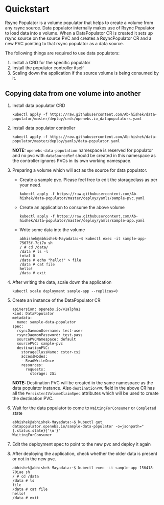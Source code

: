 # Quickstart

Rsync Populator is a volume populator that helps to create a volume from any rsync source. Data populator internally makes use of Rsync Populator to load data into a volume. When a DataPopulator CR is created it sets up rsync source on the source PVC and creates a RsyncPopulator CR and a new PVC pointing to that rsync populator as a data source.

The following things are required to use data populators:
1. Install a CRD for the specific populator
2. Install the populator controller itself
3. Scaling down the application if the source volume is being consumed by it.

## Copying data from one volume into another

1. Install data populator CRD

    ```console
    kubectl apply -f https://raw.githubusercontent.com/Ab-hishek/data-populator/master/deploy/crds/openebs.io_datapopulators.yaml
    ```

2.  Install data populator controller
    ```console
    kubectl apply -f https://raw.githubusercontent.com/Ab-hishek/data-populator/master/deploy/yamls/data-populator.yaml
    ```
    **NOTE:** `openebs-data-population` namespace is reserved for populator and no pvc with `dataSourceRef` should be created in this namespace as the controller ignores PVCs in its own working namespace.
  
3. Preparing a volume which will act as the source for data populator.
    - Create a sample pvc. Please feel free to edit the storageclass as per your need.
        ```console
        kubectl apply -f https://raw.githubusercontent.com/Ab-hishek/data-populator/master/deploy/yamls/sample-pvc.yaml
       ```  
    - Create an application to consume the above volume
        ```console
        kubectl apply -f https://raw.githubusercontent.com/Ab-hishek/data-populator/master/deploy/yamls/sample-app.yaml
        ```
    - Write some data into the volume
        ```console
        abhishek@abhishek-Mayadata:~$ kubectl exec -it sample-app-75675f-7ci7o sh
        / # cd /data/
        /data # ls -l
        total 0
        /data # echo "hello!" > file
        /data # cat file
        hello!
        /data # exit
        ```
      
4. After writing the data, scale down the application
    ```console
   kubectl scale deployment sample-app --replicas=0
   ```

5. Create an instance of the DataPopulator CR
    ```console
    apiVersion: openebs.io/v1alpha1
    kind: DataPopulator
    metadata:
      name: sample-data-populator
    spec:
      rsyncDaemonUsername: test-user
      rsyncDaemonPassword: test-pass
      sourcePVCNamespace: default
      sourcePVC: sample-pvc
      destinationPVC:
        storageClassName: cstor-csi
        accessModes:
        - ReadWriteOnce
        resources:
          requests:
            storage: 2Gi
   ```
   
   **NOTE:** Destination PVC will be created in the same namespace as the data populator instance. Also `destinationPVC` field in the above CR has all the `PersistentVolumeClaimSpec` attributes which will be used to create the destination PVC.
   
6. Wait for the data populator to come to `WaitingForConsumer` or `Completed` state
    ```console
    abhishek@abhishek-Mayadata:~$ kubectl get datapopulator.openebs.io/sample-data-populator -o=jsonpath="{.status.state}{'\n'}"
    WaitingForConsumer
   ```
   
7. Edit the deployment spec to point to the new pvc and deploy it again

8. After deploying the application, check whether the older data is present or not in the new pvc.
    ```console
    abhishek@abhishek-Mayadata:~$ kubectl exec -it sample-app-156418-70iae sh
    / # cd /data
    /data # ls
    file
    /data # cat file
    hello!
    /data # exit
   ```

